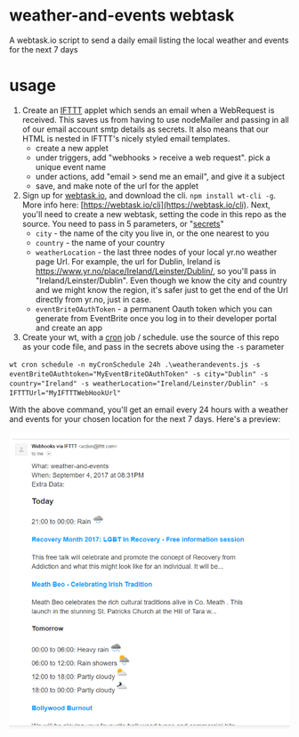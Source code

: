 # weather-and-events webtask
A webtask.io script to send a daily email listing the local weather and events for the next 7 days

# usage

1. Create an [IFTTT](https://ifttt.com) applet which sends an email when a WebRequest is received. This saves us from having to use nodeMailer and passing in all of our email account smtp details as secrets. It also means that our HTML is nested in IFTTT's nicely styled email templates. 
   - create a new applet
   - under triggers, add "webhooks > receive a web request". pick a unique event name
   - under actions, add "email > send me an email", and give it a subject
   - save, and make note of the url for the applet 
2. Sign up for [webtask.io](https://webtask.io), and download the cli. `npm install wt-cli -g`. More info here: [https://webtask.io/cli](https://webtask.io/cli). Next, you'll need to create a new webtask, setting the code in this repo as the source. You need to pass in 5 parameters, or "[secrets](https://webtask.io/docs/editor/secrets)"
   - `city` - the name of the city you live in, or the one nearest to you 
   - `country` - the name of your country 
   - `weatherLocation` - the last three nodes of your local yr.no weather page Url. For example, the url for Dublin, Ireland is https://www.yr.no/place/Ireland/Leinster/Dublin/, so you'll pass in "Ireland/Leinster/Dublin". Even though we know the city and country and we might know the region, it's safer just to get the end of the Url directly from yr.no, just in case. 
   - `eventBriteOAuthToken` - a permanent Oauth token which you can generate from EventBrite once you log in to their developer portal and create an app  
3. Create your wt, with a [cron](https://webtask.io/docs/cron) job / schedule. use the source of this repo as your code file, and pass in the secrets above using the `-s` parameter

  `wt cron schedule -n myCronSchedule 24h .\weatherandevents.js -s eventBriteOAuthtoken="MyEventBriteOAuthToken" -s city="Dublin" -s country="Ireland" -s weatherLocation="Ireland/Leinster/Dublin" -s IFTTTUrl="MyIFTTTWebHookUrl"`

With the above command, you'll get an email every 24 hours with a weather and events for your chosen location for the next 7 days. Here's a preview:

<p align="center">
  <img src="./preview.png" width="768"/>
</p>
